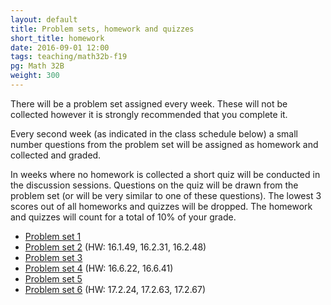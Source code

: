 ```yaml
---
layout: default
title: Problem sets, homework and quizzes
short_title: homework
date: 2016-09-01 12:00
tags: teaching/math32b-f19
pg: Math 32B
weight: 300
---
```


There will be a problem set assigned every week. These will not be collected however it is strongly recommended that you complete it.

Every second week (as indicated in the class schedule below) a small number questions from the problem set will be assigned as homework and collected and graded. 

In weeks where no homework is collected a short quiz will be conducted in the discussion sessions. Questions on the quiz will be drawn from the problem set (or will be very similar to one of these questions). The lowest 3 scores out of all homeworks and quizzes will be dropped. The homework and quizzes will count for a total of 10% of your grade.

- [Problem set 1][ps1]
- [Problem set 2][ps2] (HW: 16.1.49, 16.2.31, 16.2.48)
- [Problem set 3][ps3]
- [Problem set 4][ps4] (HW: 16.6.22, 16.6.41)
- [Problem set 5][ps5]
- [Problem set 6][ps6] (HW: 17.2.24, 17.2.63, 17.2.67)
<!-- - [Problem set 7][ps7] -->
<!-- - [Problem set 8][ps8] -->
<!-- - [Problem set 9][ps9] -->
<!-- - [Problem set 10][ps10] -->

[ps1]: ps/ps1.pdf
[ps2]: ps/ps2.pdf
[ps3]: ps/ps3.pdf
[ps4]: ps/ps4.pdf
[ps5]: ps/ps5.pdf
[ps6]: ps/ps6.pdf
[ps7]: ps/ps7.pdf
[ps8]: ps/ps8.pdf
[ps9]: ps/ps9.pdf
[ps10]: ps/ps10.pdf

